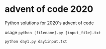 # advent of code 2020
 Python solutions for 2020's advent of code 

usage
`python [filename].py [input_file].txt`

`python day1.py day1input.txt`